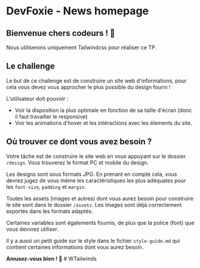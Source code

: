 # DevFoxie - News homepage

## Bienvenue chers codeurs ! 👋

Nous utiliserons uniquement Tailwindcss pour réaliser ce TP.

## Le challenge

Le but de ce challenge est de construire un site web d'informations, pour cela vous devez vous approcher le plus possible du design fourni !

L'utilisateur doit pouvoir : 

- Voir la disposition la plus optimale en fonction de sa taille d'écran (donc il faut travailler le responsive)
- Voir les animations d'hover et les intéractions avec les élements du site.

## Où trouver ce dont vous avez besoin ?

Votre tâche est de construire le site web en vous appuyant sur le dossier `/design`. Vous trouverez le format PC et mobile du design. 

Les designs sont sous formats JPG. En prenant en compte cela, vous devrez jugez de vous même les caractéristiques les plus adéquates pour les `font-size`, `padding` et `margin`. 

Toutes les assets (images et autres) dont vous aurez besoin pour construire le site sont dans le dossier `/assets`. Les images sont déjà correctement exportés dans les formats adaptés.

Certaines variables sont égalements fournis, de plus que la police (font) que vous devvrez utiliser.

Il y a aussi un petit guide sur le style dans le fichier `style-guide.md` qui contient certaines informations dont vous aurez besoin.

**Amusez-vous bien !** 🚀
#   W T a i l w i n d s  
 